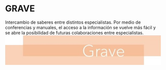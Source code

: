 # GRAVE
Intercambio de saberes entre distintos especialistas.
Por medio de conferencias y manuales, el acceso a la información se vuelve más fácil y se abre la posibilidad de futuras colaboraciones entre especialistas.
<img src="Grave logo (2).jpg">
